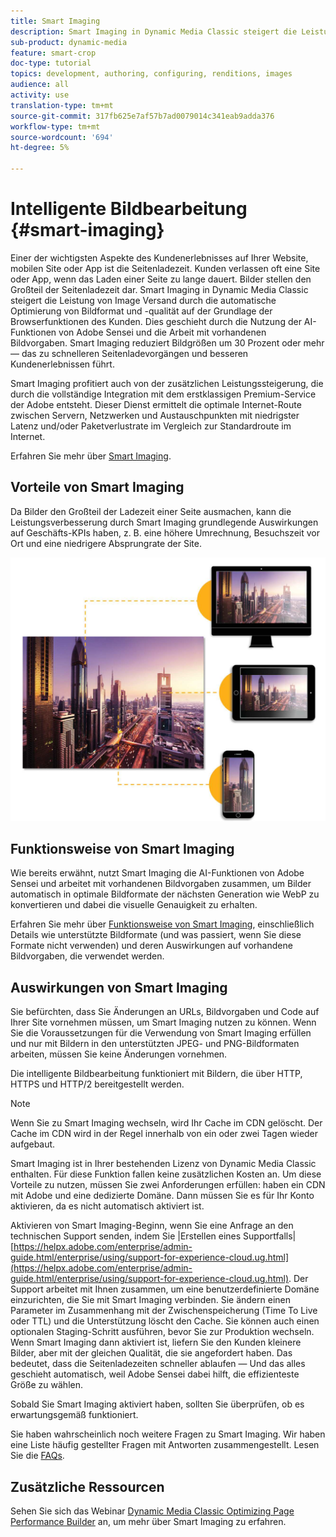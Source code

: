 ```yaml
---
title: Smart Imaging
description: Smart Imaging in Dynamic Media Classic steigert die Leistung von Image Versand durch die automatische Optimierung von Bildformat und -qualität auf der Grundlage der Browserfunktionen des Kunden. Dies geschieht durch die Nutzung der AI-Funktionen von Adobe Sensei und die Arbeit mit vorhandenen Bildvorgaben. Erfahren Sie mehr über Smart Imaging und wie Sie damit bessere Kundenerlebnisse durch schnelleres Laden von Seiten erzielen können.
sub-product: dynamic-media
feature: smart-crop
doc-type: tutorial
topics: development, authoring, configuring, renditions, images
audience: all
activity: use
translation-type: tm+mt
source-git-commit: 317fb625e7af57b7ad0079014c341eab9adda376
workflow-type: tm+mt
source-wordcount: '694'
ht-degree: 5%

---
```



# Intelligente Bildbearbeitung {#smart-imaging}

Einer der wichtigsten Aspekte des Kundenerlebnisses auf Ihrer Website, mobilen Site oder App ist die Seitenladezeit. Kunden verlassen oft eine Site oder App, wenn das Laden einer Seite zu lange dauert. Bilder stellen den Großteil der Seitenladezeit dar. Smart Imaging in Dynamic Media Classic steigert die Leistung von Image Versand durch die automatische Optimierung von Bildformat und -qualität auf der Grundlage der Browserfunktionen des Kunden. Dies geschieht durch die Nutzung der AI-Funktionen von Adobe Sensei und die Arbeit mit vorhandenen Bildvorgaben. Smart Imaging reduziert Bildgrößen um 30 Prozent oder mehr — das zu schnelleren Seitenladevorgängen und besseren Kundenerlebnissen führt.

Smart Imaging profitiert auch von der zusätzlichen Leistungssteigerung, die durch die vollständige Integration mit dem erstklassigen Premium-Service der Adobe entsteht. Dieser Dienst ermittelt die optimale Internet-Route zwischen Servern, Netzwerken und Austauschpunkten mit niedrigster Latenz und/oder Paketverlustrate im Vergleich zur Standardroute im Internet.

Erfahren Sie mehr über [Smart Imaging](https://docs.adobe.com/content/help/en/experience-manager-64/assets/dynamic/imaging-faq.html).

## Vorteile von Smart Imaging

Da Bilder den Großteil der Ladezeit einer Seite ausmachen, kann die Leistungsverbesserung durch Smart Imaging grundlegende Auswirkungen auf Geschäfts-KPIs haben, z. B. eine höhere Umrechnung, Besuchszeit vor Ort und eine niedrigere Absprungrate der Site.

![image](assets/smart-imaging/smart-imaging-1.png)

## Funktionsweise von Smart Imaging

Wie bereits erwähnt, nutzt Smart Imaging die AI-Funktionen von Adobe Sensei und arbeitet mit vorhandenen Bildvorgaben zusammen, um Bilder automatisch in optimale Bildformate der nächsten Generation wie WebP zu konvertieren und dabei die visuelle Genauigkeit zu erhalten.

Erfahren Sie mehr über [Funktionsweise von Smart Imaging](https://docs.adobe.com/content/help/en/experience-manager-64/assets/dynamic/imaging-faq.html#how-does-smart-imaging-work), einschließlich Details wie unterstützte Bildformate (und was passiert, wenn Sie diese Formate nicht verwenden) und deren Auswirkungen auf vorhandene Bildvorgaben, die verwendet werden.

## Auswirkungen von Smart Imaging

Sie befürchten, dass Sie Änderungen an URLs, Bildvorgaben und Code auf Ihrer Site vornehmen müssen, um Smart Imaging nutzen zu können. Wenn Sie die Voraussetzungen für die Verwendung von Smart Imaging erfüllen und nur mit Bildern in den unterstützten JPEG- und PNG-Bildformaten arbeiten, müssen Sie keine Änderungen vornehmen.

Die intelligente Bildbearbeitung funktioniert mit Bildern, die über HTTP, HTTPS und HTTP/2 bereitgestellt werden.

>[!NOTE]
>
>Wenn Sie zu Smart Imaging wechseln, wird Ihr Cache im CDN gelöscht. Der Cache im CDN wird in der Regel innerhalb von ein oder zwei Tagen wieder aufgebaut.

Smart Imaging ist in Ihrer bestehenden Lizenz von Dynamic Media Classic enthalten. Für diese Funktion fallen keine zusätzlichen Kosten an. Um diese Vorteile zu nutzen, müssen Sie zwei Anforderungen erfüllen: haben ein CDN mit Adobe und eine dedizierte Domäne. Dann müssen Sie es für Ihr Konto aktivieren, da es nicht automatisch aktiviert ist.

Aktivieren von Smart Imaging-Beginn, wenn Sie eine Anfrage an den technischen Support senden, indem Sie |Erstellen eines Supportfalls| [https://helpx.adobe.com/enterprise/admin-guide.html/enterprise/using/support-for-experience-cloud.ug.html](https://helpx.adobe.com/enterprise/admin-guide.html/enterprise/using/support-for-experience-cloud.ug.html). Der Support arbeitet mit Ihnen zusammen, um eine benutzerdefinierte Domäne einzurichten, die Sie mit Smart Imaging verbinden. Sie ändern einen Parameter im Zusammenhang mit der Zwischenspeicherung (Time To Live oder TTL) und die Unterstützung löscht den Cache. Sie können auch einen optionalen Staging-Schritt ausführen, bevor Sie zur Produktion wechseln. Wenn Smart Imaging dann aktiviert ist, liefern Sie den Kunden kleinere Bilder, aber mit der gleichen Qualität, die sie angefordert haben. Das bedeutet, dass die Seitenladezeiten schneller ablaufen — Und das alles geschieht automatisch, weil Adobe Sensei dabei hilft, die effizienteste Größe zu wählen.

Sobald Sie Smart Imaging aktiviert haben, sollten Sie überprüfen, ob es erwartungsgemäß funktioniert.

Sie haben wahrscheinlich noch weitere Fragen zu Smart Imaging. Wir haben eine Liste häufig gestellter Fragen mit Antworten zusammengestellt. Lesen Sie die [FAQs](https://docs.adobe.com/content/help/en/experience-manager-64/assets/dynamic/imaging-faq.html).

## Zusätzliche Ressourcen

Sehen Sie sich das Webinar [Dynamic Media Classic Optimizing Page Performance Builder](https://seminars.adobeconnect.com/pzc1gw0cihpv) an, um mehr über Smart Imaging zu erfahren.
